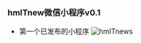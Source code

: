 ### hmITnew微信小程序v0.1
* 第一个已发布的小程序
![hmITnews](http://ow83fnk93.bkt.clouddn.com/2018-05-09-hmITnews.gif)



